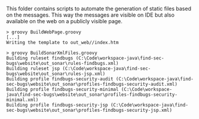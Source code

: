 This folder contains scripts to automate the generation of static files based on the messages.
This way the messages are visible on IDE but also available on the web on a publicly visible page.

```
> groovy BuildWebPage.groovy
[...]
Writing the template to out_web//index.htm
```

```
> groovy BuildSonarXmlFiles.groovy
Building ruleset findbugs (C:\Code\workspace-java\find-sec-bugs\website\out_sonar\rules-findbugs.xml)
Building ruleset jsp (C:\Code\workspace-java\find-sec-bugs\website\out_sonar\rules-jsp.xml)
Building profile findbugs-security-audit (C:\Code\workspace-java\find-sec-bugs\website\out_sonar\profiles-findbugs-security-audit.xml)
Building profile findbugs-security-minimal (C:\Code\workspace-java\find-sec-bugs\website\out_sonar\profiles-findbugs-security-minimal.xml)
Building profile findbugs-security-jsp (C:\Code\workspace-java\find-sec-bugs\website\out_sonar\profiles-findbugs-security-jsp.xml)
```